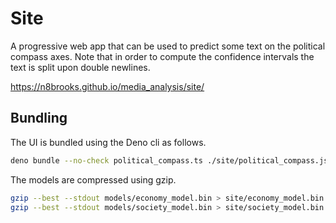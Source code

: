 # Site

A progressive web app that can be used to predict some text on the political
compass axes. Note that in order to compute the confidence intervals the text is
split upon double newlines.

https://n8brooks.github.io/media_analysis/site/

## Bundling

The UI is bundled using the Deno cli as follows.

```bash
deno bundle --no-check political_compass.ts ./site/political_compass.js
```

The models are compressed using gzip.

```bash
gzip --best --stdout models/economy_model.bin > site/economy_model.bin.gz
gzip --best --stdout models/society_model.bin > site/society_model.bin.gz
```
